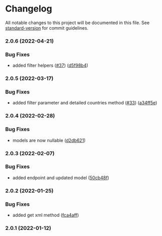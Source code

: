 # Changelog

All notable changes to this project will be documented in this file. See [standard-version](https://github.com/conventional-changelog/standard-version) for commit guidelines.

### 2.0.6 (2022-04-21)


### Bug Fixes

* added filter helpers ([#37](https://github.com/fattureincloud/fattureincloud-java-sdk/issues/37)) ([d5f98b4](https://github.com/fattureincloud/fattureincloud-java-sdk/commit/d5f98b4a8a84872436f6675dcf251a558ec36d1c))

### 2.0.5 (2022-03-17)


### Bug Fixes

* added filter parameter and detailed countries method ([#33](https://github.com/fattureincloud/fattureincloud-java-sdk/issues/33)) ([a34ff5e](https://github.com/fattureincloud/fattureincloud-java-sdk/commit/a34ff5e5efeff5035d291a7d7481c32aebed10ae))

### 2.0.4 (2022-02-28)


### Bug Fixes

* models are now nullable ([d2db621](https://github.com/fattureincloud/fattureincloud-java-sdk/commit/d2db621244b608c2cf65df5687e652ffff36e9a5))

### 2.0.3 (2022-02-07)


### Bug Fixes

* added endpoint and updated model ([50cb48f](https://github.com/fattureincloud/fattureincloud-java-sdk/commit/50cb48ffbbd6a94745237a14309f4758bf32738e))

### 2.0.2 (2022-01-25)


### Bug Fixes

* added get xml method ([fca4aff](https://github.com/fattureincloud/fattureincloud-java-sdk/commit/fca4aff33e994409249d43a03cb43c932e1e0a81))

### 2.0.1 (2022-01-12)
